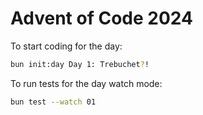 # Advent of Code 2024

To start coding for the day:

```bash
bun init:day Day 1: Trebuchet?!
```

To run tests for the day watch mode:

```bash
bun test --watch 01
```
